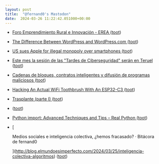 ```yaml
---
layout: post
title:  "@fernand0's Mastodon"
date:  2024-03-26 11:22:42.051000+00:00
---
```

*  [Foro Emprendimiento Rural e Innovación - EREA ](https://erea.aragonemprende.com/foro-emprendimiento-rural-e-innovacion) ([toot](https://mastodon.social/@fernand0/112161728892086494))
*  [The Difference Between WordPress and WordPress.com ](https://lifehacker.com/tech/the-difference-between-wordpress-and-wordpressco) ([toot](https://mastodon.social/@fernand0/112161488035258121))
*  [US sues Apple for illegal monopoly over smartphones ](https://www.theverge.com/2024/3/21/24105363/apple-doj-monopoly-lawsui) ([toot](https://mastodon.social/@fernand0/112161358642436301))
*  [Este mes la sesión de las "Tardes de Ciberseguridad" serán en Teruel ](http://www.unizar.es/actualidad/vernoticia_ng.php?id=8195) ([toot](https://mastodon.social/@fernand0/112159699744228503))
*  [Cadenas de bloques, contratos inteligentes y difusión de programas maliciosos ](http://fernand0.github.io//contratos-inteligentes-malware) ([toot](https://mastodon.social/@fernand0/112157820930874331))
*  [Hacking An Actual WiFi Toothbrush With An ESP32-C3 ](https://hackaday.com/2024/03/05/hacking-an-actual-wifi-toothbrush-with-an-esp32-c3) ([toot](https://mastodon.social/@fernand0/112157675250036104))
*  [Trasplante (parte I) ](https://avecesunafoto.wordpress.com/2024/03/25/trasplante-parte-i) ([toot](https://mastodon.social/@fernand0/112157644146063523))
*  [ ](https://mastodon.social/@vrruiz) ([toot](https://mastodon.social/@fernand0/112157635466703173))
*  [Python import: Advanced Techniques and Tips – Real Python ](https://realpython.com/python-import) ([toot](https://mastodon.social/@fernand0/112157563011797738))
*  [
    
      Medios sociales e inteligencia colectiva, ¿hemos fracasado? · Bitácora de fernand0
    
   ](http://blog.elmundoesimperfecto.com/2024/03/25/inteligencia-colectiva-algoritmos) ([toot](https://mastodon.social/@fernand0/112157478290210931))
